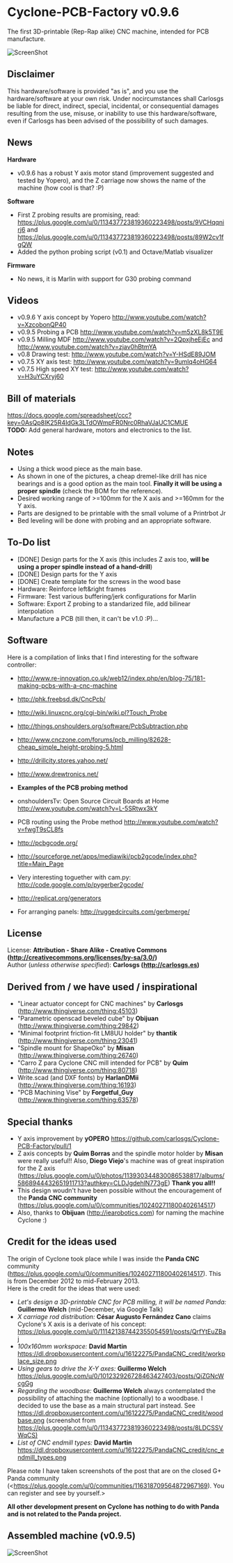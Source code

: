 Cyclone-PCB-Factory v0.9.6  
===================

The first 3D-printable (Rep-Rap alike) CNC machine, intended for PCB manufacture.  

![ScreenShot](https://github.com/carlosgs/Cyclone-PCB-Factory/raw/master/Media/Cyclone_render_v0.9.6.png)

Disclaimer  
--
This hardware/software is provided "as is", and you use the hardware/software at your own risk. Under nocircumstances shall Carlosgs be liable for direct, indirect, special, incidental, or consequential damages resulting from the use, misuse, or inability to use this hardware/software, even if Carlosgs has been advised of the possibility of such damages.  

News  
--  
**Hardware**  
- v0.9.6 has a robust Y axis motor stand (improvement suggested and tested by Yopero), and the Z carriage now shows the name of the machine (how cool is that? :P)  

**Software**  
- First Z probing results are promising, read: <https://plus.google.com/u/0/113437723819360223498/posts/9VCHqqnirj6> and <https://plus.google.com/u/0/113437723819360223498/posts/89W2cv1fgQW>  
- Added the python probing script (v0.1) and Octave/Matlab visualizer  

**Firmware**  
- No news, it is Marlin with support for G30 probing command  

Videos  
--  
- v0.9.6 Y axis concept by Yopero <http://www.youtube.com/watch?v=XzcobonQP40>
- v0.9.5 Probing a PCB <http://www.youtube.com/watch?v=m5zXL8k5T9E>  
- v0.9.5 Milling MDF <http://www.youtube.com/watch?v=2QpxjheEjEc> and <http://www.youtube.com/watch?v=zjav0hBtmYA>  
- v0.8 Drawing test: <http://www.youtube.com/watch?v=Y-HSdE89JOM>  
- v0.7.5 XY axis test: <http://www.youtube.com/watch?v=9umlq4oHG64>  
- v0.7.5 High speed XY test: <http://www.youtube.com/watch?v=H3uYCXryj60>  

Bill of materials  
--  
<https://docs.google.com/spreadsheet/ccc?key=0AsQp8IK25R4IdGk3LTdOWmpFR0Nrc0RhaVJaUC1CMUE>  
**TODO:** Add general hardware, motors and electronics to the list.  

Notes  
--  
- Using a thick wood piece as the main base.  
- As shown in one of the pictures, a cheap dremel-like drill has nice bearings and is a good option as the main tool. **Finally it will be using a proper spindle** (check the BOM for the reference).  
- Desired working range of >=100mm for the X axis and >=160mm for the Y axis.  
- Parts are designed to be printable with the small volume of a Printrbot Jr  
- Bed leveling will be done with probing and an appropriate software.  

To-Do list  
--  
- [DONE] Design parts for the X axis (this includes Z axis too, **will be using a proper spindle instead of a hand-drill**)  
- [DONE] Design parts for the Y axis  
- [DONE] Create template for the screws in the wood base  
- Hardware: Reinforce left&right frames  
- Firmware: Test various buffering/jerk configurations for Marlin  
- Software: Export Z probing to a standarized file, add bilinear interpolation  
- Manufacture a PCB (till then, it can't be v1.0 :P)...  

Software  
--  
Here is a compilation of links that I find interesting for the software controller:  

- <http://www.re-innovation.co.uk/web12/index.php/en/blog-75/181-making-pcbs-with-a-cnc-machine>  
- <http://phk.freebsd.dk/CncPcb/>  
- <http://wiki.linuxcnc.org/cgi-bin/wiki.pl?Touch_Probe>  
- <http://things.onshoulders.org/software/PcbSubtraction.php>  
- <http://www.cnczone.com/forums/pcb_milling/82628-cheap_simple_height-probing-5.html>  
- <http://drillcity.stores.yahoo.net/>  
- <http://www.drewtronics.net/>  

- **Examples of the PCB probing method**  
 - onshouldersTv: Open Source Circuit Boards at Home <http://www.youtube.com/watch?v=L-5SRtwx3kY>  
 - PCB routing using the Probe method <http://www.youtube.com/watch?v=fwgT9sCL8fs>  
- <http://pcbgcode.org/>  
- <http://sourceforge.net/apps/mediawiki/pcb2gcode/index.php?title=Main_Page>  
- Very interesting toguether with cam.py: <http://code.google.com/p/pygerber2gcode/>  
- <http://replicat.org/generators>  
- For arranging panels: <http://ruggedcircuits.com/gerbmerge/>  

License  
--
License: **Attribution - Share Alike - Creative Commons (<http://creativecommons.org/licenses/by-sa/3.0/>)**  
Author (_unless otherwise specified_): **Carlosgs (<http://carlosgs.es>)**

Derived from / we have used / inspirational  
--
- "Linear actuator concept for CNC machines" by **Carlosgs** (<http://www.thingiverse.com/thing:45103>)  
- "Parametric openscad beveled cube" by **Obijuan** (<http://www.thingiverse.com/thing:29842>)  
- "Minimal footprint friction-fit LM8UU holder" by **thantik** (<http://www.thingiverse.com/thing:23041>)  
- "Spindle mount for ShapeOko" by **Misan** (<http://www.thingiverse.com/thing:26740>)  
- "Carro Z para Cyclone CNC mill intended for PCB" by **Quim** (<http://www.thingiverse.com/thing:80718>)  
- Write.scad (and DXF fonts) by **HarlanDMii** (<http://www.thingiverse.com/thing:16193>)  
- "PCB Machining Vise" by **Forgetful_Guy** (<http://www.thingiverse.com/thing:63578>)  

Special thanks  
--  
- Y axis improvement by **yOPERO** <https://github.com/carlosgs/Cyclone-PCB-Factory/pull/1>
- Z axis concepts by **Quim Borras** and the spindle motor holder by **Misan** were really useful!! Also, **Diego Viejo**'s machine was of great inspiration for the Z axis (<https://plus.google.com/u/0/photos/113930344830086538817/albums/5868944432651911713?authkey=CLDJgdehlN773gE>) **Thank you all!!**  
- This design woudn't have been possible without the encouragement of the **Panda CNC community** (<https://plus.google.com/u/0/communities/102402711800402614517>)  
- Also, thanks to **Obijuan** (<http://iearobotics.com>) for naming the machine Cyclone :)  

Credit for the ideas used  
--  
The origin of Cyclone took place while I was inside the **Panda CNC** community (<https://plus.google.com/u/0/communities/102402711800402614517>). This is from December 2012 to mid-February 2013.  
Here is the credit for the ideas that were used:  

* _Let's design a 3D-printable CNC for PCB milling, it will be named Panda:_ **Guillermo Welch** (mid-December, via Google Talk)  
* _X carriage rod distribution:_ **César Augusto Fernández Cano** claims Cyclone's X axis is a derivate of his concept: <https://plus.google.com/u/0/111421387442355054591/posts/QrfYtEuZBaj>  
* _100x160mm workspace:_ **David Martin** <https://dl.dropboxusercontent.com/u/16122275/PandaCNC_credit/workplace_size.png>  
* _Using gears to drive the X-Y axes:_ **Guillermo Welch** <https://plus.google.com/u/0/101232926728463427403/posts/QjZGNcWcgGg>  
* _Regarding the woodbase:_ **Guillermo Welch** always contemplated the possibility of attaching the machine (optionally) to a woodbase. I decided to use the base as a main structural part instead. See <https://dl.dropboxusercontent.com/u/16122275/PandaCNC_credit/woodbase.png> (screenshot from <https://plus.google.com/u/0/113437723819360223498/posts/8LDCSSVWqCS)>  
* _List of CNC endmill types:_ **David Martin** <https://dl.dropboxusercontent.com/u/16122275/PandaCNC_credit/cnc_endmill_types.png>  

Please note I have taken screenshots of the post that are on the closed G+ Panda community (<https://plus.google.com/u/0/communities/116318709564872967169). You can register and see by yourself.>  

**All other development present on Cyclone has nothing to do with Panda and is not related to the Panda project.**  


Assembled machine (v0.9.5)  
--
![ScreenShot](https://github.com/carlosgs/Cyclone-PCB-Factory/raw/master/Media/Cyclone_built_v0.9.5.jpg)

